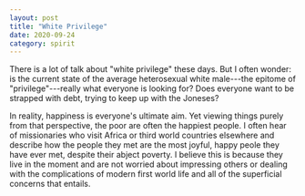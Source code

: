 ```yaml
---
layout: post
title: "White Privilege"
date: 2020-09-24
category: spirit
---
```


There is a lot of talk about "white privilege" these days. But I often wonder: is the current state of the average heterosexual white male---the epitome of "privilege"---really what everyone is looking for? Does everyone want to be strapped with debt, trying to keep up with the Joneses?

In reality, happiness is everyone's ultimate aim. Yet viewing things purely from that perspective, the poor are often the happiest people. I often hear of missionaries who visit Africa or third world countries elsewhere and describe how the people they met are the most joyful, happy peole they have ever met, despite their abject poverty. I believe this is because they live in the moment and are not worried about impressing others or dealing with the complications of modern first world life and all of the superficial concerns that entails.
